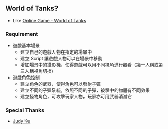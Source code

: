## World of Tanks? ##

* Like [Online Game - World of Tanks](https://www.youtube.com/watch?v=tpzKLwWLDi0)



### Requirement ###

* 遊戲基本場景
	* 建立自己的遊戲人物在指定的場景中  
	* 建立 Script 讓遊戲人物可以在場景中移動  
	* 增加場景中的攝影機，使得遊戲可以用不同視角進行觀看（第一人稱或第三人稱視角切換)
* 遊戲角色控制
	* 建立角色的武器，使得角色可以發射子彈  
	* 建立不同的子彈系統，依照不同的子彈，被擊中的物體有不同效果
	* 建立怪物角色，可攻擊玩家人物，玩家亦可用武器消滅它


### Special Thanks ###

* [Judy Ku](https://github.com/kucw)
